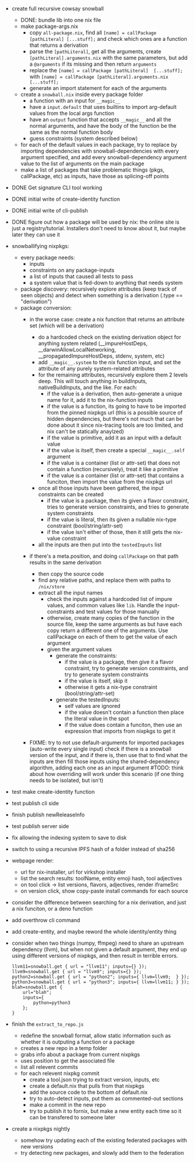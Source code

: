 - create full recursive cowsay snowball
    - DONE: bundle lib into one nix file
    - make package-args.nix
        - copy `all-package.nix`, find all `[name] = callPackage [pathLiteral] [...stuff];` and check which ones are a function that returns a derivation
        - parse the `[pathLiteral]`, get all the arguments, create `[pathLiteral].arguments.nix` with the same parameters, but add a `@arguments` if its missing and then return `arguments`
        - replace the `[name] = callPackage [pathLiteral]  [...stuff];` with `[name] = callPackage [pathLiteral].arguments.nix [...stuff];`
        - generate an import statement for each of the arguments
    - create a `snowball.nix` inside every package folder
        - a function with an input for `__magic__`
        - have a `input.default` that uses builtins to import arg-default values from the local args function
        - have an `output` function that accepts `__magic__` and all the normal arguments, and have the body of the function be the same as the normal function body
        - guess constraints (system described below)
    - for each of the default values in each package, try to replace by importing dependencies with snowball-dependencies with every argument specified, and add every snowball-dependency argument value to the list of arguments on the main package
    - make a list of packages that take problematic things (pkgs, callPackage, etc) as inputs, have those as splicing-off points



- DONE Get signature CLI tool working
- DONE initial write of create-identity function
- DONE initial write of cli-publish
- DONE figure out how a package will be used by nix: the online site is just a registry/tutorial. Installers don't need to know about it, but maybe later they can use it


- snowballifying nixpkgs:
    - every package needs:
        - inputs
        - constraints on any package-inputs
        - a list of inputs that caused all tests to pass
        - a system value that is fed-down to anything that needs system
    - package discovery: recursively explore attributes (keep track of seen objects) and detect when something is a derivation (.type == "derivation")
    - package conversion:
        - in the worse case: create a nix function that returns an attribute set (which will be a derivation)
            - do a hardcoded check on the existing derivation object for anything system related (__impureHostDeps, __darwinAllowLocalNetworking, __propagatedImpureHostDeps, stdenv, system, etc)
            - add `__magic__.system` to the nix function input, and set the attribute of any purely system-related attributes
            - for the remaining attributes, recursively explore them 2 levels deep.
              This will touch anything in buildInputs, nativeBuildInputs, and the like.
              For each:
                - if the value is a derivation, then auto-generate a unique name for it, add it to the nix-function inputs
                - if the value is a function, its going to have to be imported from the pinned nixpkgs url (this is a possible source of hidden dependencies, but there's not much that can be done about it since nix-tracing tools are too limited, and nix can't be statically anaylzed)
                - if the value is primitive, add it as an input with a default value
                - if the value is itself, then create a special `__magic__.self` argument
                - if the value is a container (list or attr-set) that does not contain a function (recursively), treat it like a primitive
                - if the value is a container (list or attr-set) that contains a funciton, then import the value from the nixpkgs url
            - once all those inputs have been gathered, the input constraints can be created
                - if the value is a package, then its given a flavor constraint, tries to generate version constraints, and tries to generate system constraints
                - if the value is literal, then its given a nullable nix-type constraint (bool/string/attr-set) 
                - if the value isn't either of those, then it still gets the nix-value constraint
            - all the inputs are then put into the `testedInputs` list
        - if there's a meta.position, and doing `callPackage` on that path results in the same derivation
            - then copy the source code
            - find any relative paths, and replace them with paths to `/nix/store`
            - extract all the input names
                - check the inputs against a hardcoded list of impure values, and common values like `lib`. Handle the input-constraints and test values for those manually
                - otherwise, create many copies of the function in the source file, keep the same arguments as but have each copy return a different one of the arguments. Use callPackage on each of them to get the value of each argument
                - given the argument values
                    - generate the constraints:
                        - if the value is a package, then give it a flavor constraint, try to generate version constraints, and try to generate system constraints
                        - if the value is itself, skip it
                        - otherwise it gets a nix-type constraint (bool/string/attr-set)
                    - generate the testedInputs:
                        - self values are ignored
                        - if the value doesn't contain a function then place the literal value in the spot
                        - if the value does contain a funciton, then use an expression that imports from nixpkgs to get it
        
        - FIXME: try to not use default-arguments for imported packages (auto-write every single input)
                 check if there is a snowball version of the input, and if there is, then use that to find what the inputs are 
                 then fill those inputs using the shared-dependency algorithm, adding each one as an input argument
                 #TODO: think about how overriding will work under this scenario (if one thing needs to be isolated, but isn't)
        
            
- test make create-identity function
- test publish cli side
- finish publish newReleaseInfo
- test publish server side
- fix allowing the indexing system to save to disk
- switch to using a recursive IPFS hash of a folder instead of sha256

- webpage render:
    - url for nix-installer, url for virkshop installer
    - list the search results: toolName, entity emoji hash, tool adjectives
    - on tool click -> list versions, flavors, adjectives, render iframeSrc
    - on version click, show copy-paste install commands for each source

- consider the difference between searching for a nix derivation, and just a nix funciton, or a deno function    

- add overthrow cli command
- add create-entity, and maybe reword the whole identity/entity thing

- consider when two things (numpy, ffmpeg) need to share an upstream dependency (llvm), but when not given a default argument, they end up using different versions of nixpkgs, and then result in terrible errors.
    ```
    llvm11=snowball.get { url = "llvm11"; inputs={} });
    llvm9=snowball.get { url = "llvm9"; inputs={} });
    python2=snowball.get { url = "python2"; inputs={ llvm=llvm9;  } });
    python3=snowball.get { url = "python3"; inputs={ llvm=llvm11; } });
    blah=snowball.get {
        url="blah";
        inputs={
            python=python3
        }; 
    }
    ```
- finish the `extract_to_repo.js`
    - redefine the snowball format, allow static information such as whether it is outputing a function or a package
    - creates a new repo in a temp folder
    - grabs info about a package from current nixpkgs
    - uses position to get the associated file
    - list all relevent commits
    - for each relevent nixpkg commit
        - create a tool.json trying to extract version, inputs, etc
        - create a default.nix that pulls from that nixpkgs
        - add the source code to the bottom of default.nix
        - try to auto-detect inputs, put them as commented-out sections
        - make a commit in the new repo
        - try to publish it to fornix, but make a new entity each time so it can be transfered to someone later

- create a nixpkgs nightly
    - somehow try updating each of the existing federated packages with new versions
    - try detecting new packages, and slowly add them to the federation